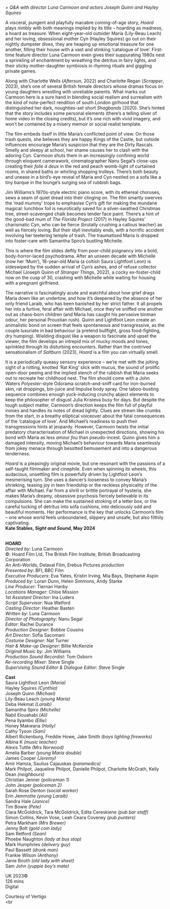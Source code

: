 
_+ Q&A with director Luna Carmoon and actors Joseph Quinn and  Hayley Squires_

A visceral, pungent and playfully macabre coming-of-age story, _Hoard_ plays nimbly with both meanings implied by its title – hoarding as madness, a hoard as treasure. When eight-year-old outsider Maria (Lily-Beau Leach) and her loving, obsessional mother Cyn (Hayley Squires) go out on their nightly dumpster dives, they are heaping up emotional treasure for one another, filling their house with a vast and stinking ‘catalogue of love’. First-time feature director Luna Carmoon even gives their suppurating 1980s nest a sprinkling of enchantment by wreathing the detritus in fairy lights, and their sticky mother-daughter symbiosis in rhyming rituals and giggling private games.

Along with Charlotte Wells (_Aftersun_, 2022) and Charlotte Regan (_Scrapper_, 2023), she’s one of several British female directors whose dramas focus on young daughters wrestling with unreliable parents. What marks out Carmoon here is a sure hand in blending social realism and surrealism with the kind of note-perfect rendition of south London girlhood that distinguished her dark, noughties-set short _Shagbands_ (2020). She’s hinted that the story includes some personal elements (there’s a telling sliver of home video in the closing credits), but it’s one rich with vivid imagery, and won’t be contained by a misery memoir or social realist template.

The film embeds itself in little Maria’s conflicted point of view. On those trash quests, she believes they are happy Kings of the Castle, but outside influences encourage Maria’s suspicion that they are the Dirty Rascals. Smelly and sleepy at school, her shame causes her to clash with the adoring Cyn. Carmoon shuts them in an increasingly confining world through eloquent camerawork, cinematographer Nanu Segal’s close-ups creating their _folie à deux_ in the red and peach womb-light of curtained rooms, in shared baths or whirling shopping trolleys. There’s both beauty and unease in a bird’s-eye reveal of Maria and Cyn nestled on a sofa like a tiny barque in the lounge’s surging sea of rubbish bags.

Jim Williams’s 1970s-style electric piano score, with its ethereal choruses, sews a seam of quiet dread into their clinging on. The film smartly swerves the ‘mad mummy’ trope to emphasise Cyn’s gift for making the mundane magical: lunchbox foil is neurotically saved for a silver-swathed Christmas tree, street-scavenged chalk becomes tender face paint. There’s a hint of the good-bad mum of _The Florida Project_ (2017) in Hayley Squires’ charismatic Cyn, who can be fierce (brutally crushing a callous teacher) as well as fiercely loving. But their idyll inevitably ends, with a horrific accident involving her teetering temple of trash. The traumatised Maria is dropped into foster-care with Samantha Spiro’s bustling Michelle.

This is where the film slides deftly from poor-child poignancy into a bold, body-horror-laced psychodrama. After an unseen decade with Michelle (now her ‘Mum’), 18-year-old Maria (a coltish Saura Lightfoot Leon) is sideswiped by the sudden arrival of Cyn’s ashes, and of refuse collector Michael (Joseph Quinn of _Stranger Things_, 2022), a cocky ex-foster-child now on the cusp of 30, crashing with Michelle while waiting for housing with a pregnant girlfriend.

The narrative is fascinatingly acute and watchful about how grief drags Maria down like an undertow, and how it’s deepened by the absence of her only friend Laraib, who has been banished by her strict father. It all propels her into a furtive, feral affair with Michael, once they’ve sniffed one another out as chaos-born children (and Maria has caught his pervasive binman odour, her personal Proustian rush). Quinn and Lightfoot Leon create an animalistic bond on screen that feels spontaneous and transgressive, as the couple luxuriate in bad behaviour (a pretend bullfight, gross food-fighting, dry humping). Wielding disgust like a weapon to fascinate and upset the viewer, the film develops an intrepid mix of mucky moods and tones, sprinkled through its disturbing encounters. Rather than the contrived sensationalism of _Saltburn_ (2023), _Hoard_ is a film you can virtually smell.

It is a periodically queasy sensory experience – we’re met with the jolting sight of a rotting, knotted ‘Rat King’ slick with mucus, the sound of prolific open-door peeing and the implied stench of the rubbish that Maria seeks out to recreate her childhood nest. The film should come with a John Waters _Polyester_-style Odorama scratch-and-sniff card for iron-burned skin, rat droppings, bin-juice and Impulse body spray. One taboo-busting sequence combines enough yuck-inducing crunchy abject elements to keep the philosopher of disgust Julia Kristeva busy for days. But despite the tough subject matter, Carmoon’s direction keeps the film full of playful ironies and handles its notes of dread lightly. Clues are strewn like crumbs from the start, in a breathy elliptical voiceover about the fatal consequences of the ‘catalogue of love’. And Michael’s readiness to push their transgressions hints at jeopardy. However, Carmoon twists the initial predatory characterisation of Michael in unexpected directions, showing his bond with Maria as less _amour fou_ than pseudo-incest. Quinn gives him a damaged intensity, moving Michael’s behaviour towards Maria seamlessly from jokey menace through besotted bemusement and into a dangerous tenderness.

_Hoard_ is a pleasingly original movie, but one resonant with the passions of a self-taught filmmaker and cinephile. Even when spinning its wheels, this audacious, unsettling film is powerfully driven by Lightfoot Leon’s mesmerising turn. She uses a dancer’s looseness to convey Maria’s shrieking, teasing joy in teen friendship or the reckless physicality of the affair with Michael. Far from a shrill or brittle portrayal of hysteria, she makes Maria’s dreamy, obsessive psychosis fiercely believable in its compulsions. She can make the sustained stroking of a letter box, or the careful tucking of detritus into sofa cushions, into deliciously odd and beautiful moments. Her performance is the key that unlocks Carmoon’s film – one whose world feels unboundaried, slippery and unsafe, but also filthily captivating.  
**Kate Stables, _Sight and Sound_, May 2024**
<br><br>

**HOARD**  
_Directed by_: Luna Carmoon  
©: Hoard Film Ltd, The British Film Institute,  British Broadcasting Corporation  
_An_ Anti-Worlds, Delaval Film, Erebus Pictures _production_  
_Presented by_: BFI, BBC Film  
_Executive Producers_: Eva Yates, Kristin Irving,  Mia Bays, Stephanie Aspin  
_Produced by_: Loran Dunn, Helen Simmons,  Andy Starke  
_Line Producer_: Tiernan Hanby  
_Locations Manager_: Chloe Mission  
_1st Assistant Director_: Ina Luders  
_Script Supervisor_: Nua Watford  
_Casting Director_: Heather Basten  
_Written by_: Luna Carmoon  
_Director of Photography_: Nanu Segal  
_Editor_: Rachel Durance  
_Production Designer_: Bobbie Cousins  
_Art Director_: Sofia Sacomani  
_Costume Designer_: Nat Turner  
_Hair & Make-up Designer_: Billie McKenzie  
_Original Music by_: Jim Williams  
_Production Sound Recordist_: Tom Osborn  
_Re-recording Mixer_: Steve Single  
_Supervising Sound Editor & Dialogue Editor_:  Steve Single

**Cast**  
Saura Lightfoot Leon _(Maria)_  
Hayley Squires _(Cynthia)_  
Joseph Quinn _(Michael)_  
Lily-Beau Leach _(young Maria)_  
Deba Hekmat _(Laraib)_  
Samantha Spiro _(Michelle)_  
Nabil Elouahabi _(Ali)_  
Pena Ilyambo _(Ellie)_  
Honey Makwana _(Holly)_  
Cathy Tyson _(Sam)_  
Albert Rickenburg, Freddie Howe, Jake Smith _(boys lighting fireworks)_  
Albina K _(music teacher)_  
Alexis Tuttle _(Mrs Norwood)_  
Amelia Barber _(young Maria double)_  
James Cooper _(Jeremy)_  
Amir Hamza, Saulius Cajauskas _(paramedics)_  
Mark Philpot, Jaqueline Philpot, Danielle Philpot, Charlotte McGrath, Kelly Dean _(neighbours)_  
Christian Jenner _(policeman 1)_  
John Jesper _(policeman 2)_  
Sarah Rose Denton _(social worker)_  
Erin Jemmotte _(young Laraib)_  
Sandra Hale _(Janice)_  
Tim Bowie _(Pete)_  
Ciara McGoldrick, Tara McGoldrick,  Edita Cereskiene _(pub bar staff)_  
Simon Collins, Kevin Vose, Leah Ceara Coveney _(pub punters)_  
Petra Markham _(Mrs Brewer)_  
Jenny Bolt _(gold coin lady)_  
Sam Retford _(Sean)_  
Phoebe Naughton _(lady at bus stop)_  
Mark Humphries _(delivery guy)_  
Paul Bassett _(drunk man)_  
Frankie Wilson _(Anthony)_  
Janie Booth _(old lady with sheet)_  
Sam John _(yuppie boy’s mate)_

UK 2023©  
126 mins  
Digital

Courtesy of Vertigo
<br><br
<!--stackedit_data:
eyJoaXN0b3J5IjpbODYxODIyMDgzXX0=
-->